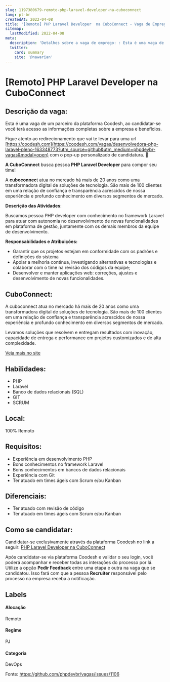 ```yaml
---
slug: 1197380679-remoto-php-laravel-developer-na-cuboconnect
lang: pt-br
createdAt: 2022-04-08
title: '[Remoto] PHP Laravel Developer  na CuboConnect - Vaga de Emprego'
sitemap:
  lastModified: 2022-04-08
meta:
  description: 'Detalhes sobre a vaga de emprego: : Esta é uma vaga de um parceiro da plataforma Coodesh, ao candidatar-se você terá acesso as informações completas sobre a empresa e benefícios.  Fique atento ao redirecionamento que vai te levar para uma url [https://coodesh.com](https://coodesh.com/vagas/desenvolvedora-php-laravel-pleno-163348773?utm_source=github&utm_medium=phpdevbr-vagas&modal=open) com o pop-up personalizado de candidatura. 👋 <p><strong>A CuboConnect</strong> busca pessoa<strong> PHP Laravel Developer</strong> para compor seu time!</p> <p>A <strong>cuboconnec</strong>t atua no mercado há mais de 20 anos como uma transformadora digital de soluções de tecnologia. São mais de 100 clientes em uma relação de confiança e transparência acrescidos de nossa experiência e profundo conhecimento em diversos segmentos de mercado.</p> <p><strong>Descrição das Atividades</strong>:</p> <p>Buscamos pessoa PHP developer com conhecimento no framework Laravel para atuar com autonomia no desenvolvimento de novas funcionalidades em plataforma de gestão, juntamente com os demais membros da equipe de desenvolvimento.</p> <p><strong>Responsabilidades e Atribuições:</strong></p> <ul> <li>Garantir que os projetos estejam em conformidade com os padrões e definições do sistema</li> <li>Apoiar a melhoria contínua, investigando alternativas e tecnologias e colaborar com o time na revisão dos códigos da equipe;</li> <li>Desenvolver e manter aplicações web: correções, ajustes e desenvolvimento de novas funcionalidades.</li> </ul> <p></p> <p></p>'
  twitter:
    card: summary
    site: '@nawarian'
---
```


# [Remoto] PHP Laravel Developer  na CuboConnect

## Descrição da vaga: 
Esta é uma vaga de um parceiro da plataforma Coodesh, ao candidatar-se você terá acesso as informações completas sobre a empresa e benefícios.


Fique atento ao redirecionamento que vai te levar para uma url [https://coodesh.com](https://coodesh.com/vagas/desenvolvedora-php-laravel-pleno-163348773?utm_source=github&utm_medium=phpdevbr-vagas&modal=open) com o pop-up personalizado de candidatura. 👋
<p><strong>A CuboConnect</strong> busca pessoa<strong> PHP Laravel Developer</strong> para compor seu time!</p>
<p>A <strong>cuboconnec</strong>t atua no mercado há mais de 20 anos como uma transformadora digital de soluções de tecnologia. São mais de 100 clientes em uma relação de confiança e transparência acrescidos de nossa experiência e profundo conhecimento em diversos segmentos de mercado.</p>
<p><strong>Descrição das Atividades</strong>:</p>
<p>Buscamos pessoa PHP developer com conhecimento no framework Laravel para atuar com autonomia no desenvolvimento de novas funcionalidades em plataforma de gestão, juntamente com os demais membros da equipe de desenvolvimento.</p>
<p><strong>Responsabilidades e Atribuições:</strong></p>
<ul>
<li>Garantir que os projetos estejam em conformidade com os padrões e definições do sistema</li>
<li>Apoiar a melhoria contínua, investigando alternativas e tecnologias e colaborar com o time na revisão dos códigos da equipe;</li>
<li>Desenvolver e manter aplicações web: correções, ajustes e  desenvolvimento de novas funcionalidades.</li>
</ul>
<p></p>
<p></p>

## CuboConnect: 
 <p>A cuboconnect atua no mercado há mais de 20 anos como uma transformadora digital de soluções de tecnologia. São mais de 100 clientes em uma relação de confiança e transparência acrescidos de nossa experiência e profundo conhecimento em diversos segmentos de mercado.</p>
<p>Levamos soluções que resolvem e entregam resultados com inovação, capacidade de entrega e performance em projetos customizados e de alta complexidade.</p><a href='https://coodesh.com/empresas/cuboconnect'>Veja mais no site</a>

 ## Habilidades: 
 - PHP 
- Laravel 
- Banco de dados relacionais (SQL) 
- GIT 
- SCRUM
## Local: 
 100% Remoto
## Requisitos: 
 - Experiência em desenvolvimento PHP 
- Bons conhecimentos no framework Laravel 
- Bons conhecimentos em bancos de dados relacionais 
- Experiência com Git 
- Ter atuado em times ágeis com Scrum e/ou Kanban
## Diferenciais: 
 - Ter atuado com revisão de código 
- Ter atuado em times ágeis com Scrum e/ou Kanban

## Como se candidatar:
Candidatar-se exclusivamente através da plataforma Coodesh no link a seguir: [PHP Laravel Developer  na CuboConnect](https://coodesh.com/vagas/desenvolvedora-php-laravel-pleno-163348773?utm_source=github&utm_medium=phpdevbr-vagas&modal=open)


Após candidatar-se via plataforma Coodesh e validar o seu login, você poderá acompanhar e receber todas as interações do processo por lá. Utilize a opção **Pedir Feedback** entre uma etapa e outra na vaga que se candidatou. Isso fará com que a pessoa **Recruiter** responsável pelo processo na empresa receba a notificação.
## Labels
#### Alocação
Remoto
#### Regime
PJ
#### Categoria
DevOps

Fonte: https://github.com/phpdevbr/vagas/issues/1106